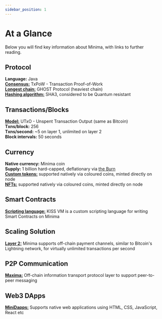 ```yaml
---
sidebar_position: 1
---
```


# At a Glance

Below you will find key information about Minima, with links to further reading.

## Protocol
<!-- | Command | Required Parameters | 
| :-------- | :--- |
|Language|Java|
|Consensus|Transaction Proof-of-Work (TxPoW)|
|Longest chain|GHOST Protocol (heaviest chain)|
|Hashing algorithm|SHA3| -->

**Language:** Java <br/>
[**Consensus:**](/docs/learn/minima/coreconcepts#transaction-proof-of-work-txpow) TxPoW - Transaction Proof-of-Work<br/>
[**Longest chain:**](/docs/learn/minima/miningconsensus#selecting-the-main-chain-ghost) GHOST Protocol (heaviest chain)<br/>
[**Hashing algorithm:**](/docs/learn/minima/quantumsecurity) SHA3, considered to be Quantum resistant <br/>

## Transactions/Blocks
[**Model:**](/docs/learn/minima/coreconcepts#utxo-model) UTxO - Unspent Transaction Output (same as Bitcoin)<br/>
**Txns/block:** 256 <br/>
**Txns/second:** ~5 on layer 1, unlimited on layer 2<br/>
**Block intervals:** 50 seconds<br/>

## Currency
**Native currency:** Minima coin<br/>
**Supply:** 1 billion hard-capped, deflationary via [the Burn](/docs/learn/minima/coreconcepts#the-burn) <br/>
[**Custom tokens:**](/docs/learn/minima/colouredcoins) supported natively via coloured coins, minted directly on node<br/>
[**NFTs:**](/docs/learn/minima/colouredcoins) supported natively via coloured coins, minted directly on node<br/>

## Smart Contracts
[**Scripting language:**](/docs/learn/minima/scripting) KISS VM is a custom scripting language for writing Smart Contracts on Minima

## Scaling Solution
[**Layer 2:**](/docs/learn/networkoverview#layer-2-omnia) Minima supports off-chain payment channels, similar to Bitcoin's Lightning network, for virtually unlimited transactions per second

## P2P Communication
[**Maxima:**](/docs/learn/maxima/maximaintro) Off-chain information transport protocol layer to support peer-to-peer messaging

## Web3 DApps
[**MiniDapps:**](/docs/learn/minidapps/minidappsintro) Supports native web applications using HTML, CSS, JavaScript, React etc
